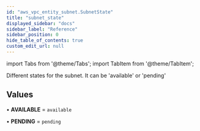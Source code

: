 ```yaml
---
id: "aws_vpc_entity_subnet.SubnetState"
title: "subnet_state"
displayed_sidebar: "docs"
sidebar_label: "Reference"
sidebar_position: 0
hide_table_of_contents: true
custom_edit_url: null
---
```


import Tabs from '@theme/Tabs';
import TabItem from '@theme/TabItem';

Different states for the subnet. It can be 'available' or 'pending'

## Values

• **AVAILABLE** = `available`

• **PENDING** = `pending`
